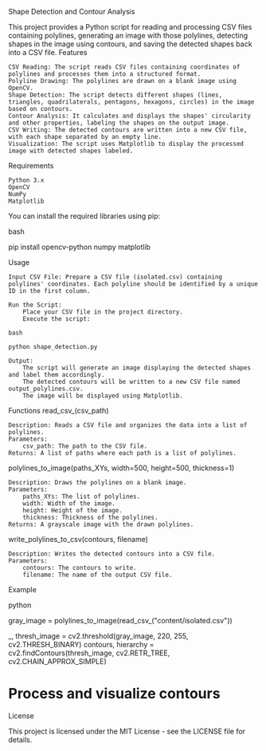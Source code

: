 Shape Detection and Contour Analysis

This project provides a Python script for reading and processing CSV files containing polylines, generating an image with those polylines, detecting shapes in the image using contours, and saving the detected shapes back into a CSV file.
Features

    CSV Reading: The script reads CSV files containing coordinates of polylines and processes them into a structured format.
    Polyline Drawing: The polylines are drawn on a blank image using OpenCV.
    Shape Detection: The script detects different shapes (lines, triangles, quadrilaterals, pentagons, hexagons, circles) in the image based on contours.
    Contour Analysis: It calculates and displays the shapes' circularity and other properties, labeling the shapes on the output image.
    CSV Writing: The detected contours are written into a new CSV file, with each shape separated by an empty line.
    Visualization: The script uses Matplotlib to display the processed image with detected shapes labeled.

Requirements

    Python 3.x
    OpenCV
    NumPy
    Matplotlib

You can install the required libraries using pip:

bash

pip install opencv-python numpy matplotlib

Usage

    Input CSV File: Prepare a CSV file (isolated.csv) containing polylines' coordinates. Each polyline should be identified by a unique ID in the first column.

    Run the Script:
        Place your CSV file in the project directory.
        Execute the script:

    bash

    python shape_detection.py

    Output:
        The script will generate an image displaying the detected shapes and label them accordingly.
        The detected contours will be written to a new CSV file named output_polylines.csv.
        The image will be displayed using Matplotlib.

Functions
read_csv_(csv_path)

    Description: Reads a CSV file and organizes the data into a list of polylines.
    Parameters:
        csv_path: The path to the CSV file.
    Returns: A list of paths where each path is a list of polylines.

polylines_to_image(paths_XYs, width=500, height=500, thickness=1)

    Description: Draws the polylines on a blank image.
    Parameters:
        paths_XYs: The list of polylines.
        width: Width of the image.
        height: Height of the image.
        thickness: Thickness of the polylines.
    Returns: A grayscale image with the drawn polylines.

write_polylines_to_csv(contours, filename)

    Description: Writes the detected contours into a CSV file.
    Parameters:
        contours: The contours to write.
        filename: The name of the output CSV file.

Example

python

gray_image = polylines_to_image(read_csv_("content/isolated.csv"))

_, thresh_image = cv2.threshold(gray_image, 220, 255, cv2.THRESH_BINARY)
contours, hierarchy = cv2.findContours(thresh_image, cv2.RETR_TREE, cv2.CHAIN_APPROX_SIMPLE)

# Process and visualize contours

License

This project is licensed under the MIT License - see the LICENSE file for details.
